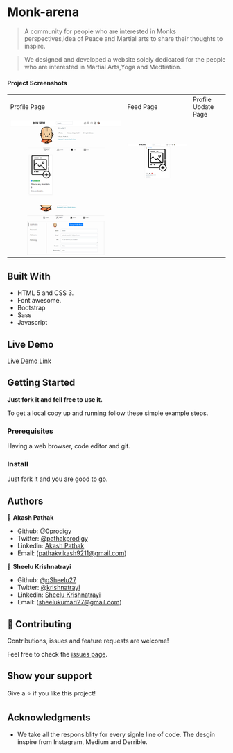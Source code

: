 # Monk-arena

> A community for people who are interested in Monks perspectives,Idea of Peace and Martial arts to share their thoughts to inspire.

> We designed and developed a website solely dedicated for the people who are interested in Martial Arts,Yoga and Medtiation.

#### Project Screenshots

<table>
  <tr>
    <td>Profile Page</td>
     <td>Feed Page</td>
     <td>Profile Update Page</td>
  </tr>
  <tr>
    <td><img src="./images/profile.png" width=450 ></td>
    <td><img src="./images/home.png" width=450 ></td>
  </tr>
  <tr>
  <td><img src="./images/edit.png" width=900></td>
  </tr>
 </table>

## Built With

- HTML 5 and CSS 3.
- Font awesome.
- Bootstrap
- Sass
- Javascript

## Live Demo

[Live Demo Link](https://0prodigy.github.io/monk-arena/)

## Getting Started

**Just fork it and fell free to use it.**

To get a local copy up and running follow these simple example steps.

### Prerequisites

Having a web browser, code editor and git.

### Install

Just fork it and you are good to go.

## Authors

👤 **Akash Pathak**

- Github: [@0prodigy](https://github.com/0prodigy)
- Twitter: [@pathakprodigy](https://twitter.com/pathakprodigy)
- Linkedin: [Akash Pathak](https://www.linkedin.com/in/akash-pathak-0796a7165)
- Email: (pathakvikash9211@gmail.com)

👤 **Sheelu Krishnatrayi**

- Github: [@gSheelu27](https://github.com/Sheelu27)
- Twitter: [@krishnatrayi](https://twitter.com/krishnatrayi)
- Linkedin: [Sheelu Krishnatrayi](https://www.linkedin.com/in/sheelu-krishnatrayi-87930a1a8/)
- Email: (sheelukumari27@gmail.com)

## 🤝 Contributing

Contributions, issues and feature requests are welcome!

Feel free to check the [issues page](https://0prodigy.github.io/monk-arena/issues).

## Show your support

Give a ⭐️ if you like this project!

## Acknowledgments

- We take all the responsiblity for every signle line of code. The desgin inspire from Instagram, Medium and Derrible.

